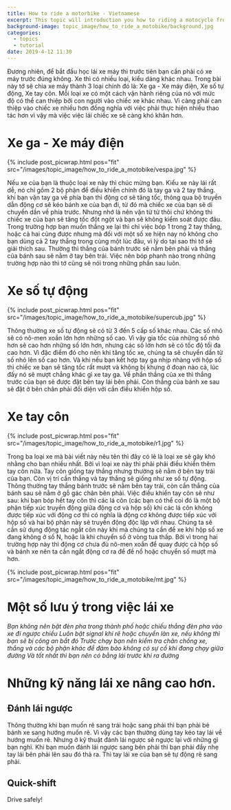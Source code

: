 ```yaml
---
title: How to ride a motorbike - Vietnamese
excerpt: This topic will introduction you how to riding a motocycle from zero to hero.
background-image: topic_image/how_to_ride_a_motobike/background.jpg
categories:
  - topics
  - tutorial
date: 2019-4-12 11:30
---
```


Đương nhiên, để bắt đầu học lái xe máy thì trước tiên bạn cần phải có xe máy trước đúng không. Xe thì có nhiều loại, kiểu dáng khác nhau. Trong bài này tớ sẽ chia xe máy thành 3 loại chính đó là: Xe ga - Xe máy điện, Xe số tự động, Xe tay côn. Mỗi loại xe có một cách vận hành riêng của nó với mức độ có thể can thiệp bởi con người vào chiếc xe khác nhau. Vì càng phải can thiệp vào chiếc xe nhiều hơn đồng nghĩa với việc phải thực hiện nhiều thao tác hơn vì vậy mà việc việc lái chiếc xe sẽ càng khó khăn hơn.

# Xe ga - Xe máy điện
{% include post_picwrap.html pos="fit" src="/images/topic_image/how_to_ride_a_motobike/vespa.jpg" %}

Nếu xe của bạn là thuộc loại xe này thì chúc mừng bạn. Kiểu xe này lái rất dễ, nó chỉ gồm 2 bộ phận để điều khiển chính đó là tay ga và 2 tay thắng. khi bạn vặn tay ga về phía bạn thì động cơ sẽ tăng tốc, thông qua bộ truyền dẫn động cơ sẽ kéo bánh xe của bạn đi, từ đó mà chiếc xe của bạn sẽ di chuyển dần về phía trước. Nhưng nhớ là nên vặn từ từ thôi chứ không thì chiếc xe của bạn sẽ tăng tốc đột ngột và bạn sẽ không kiểm soát được đâu. Trong trường hợp bạn muốn thắng xe lại thì chỉ việc bóp 1 trong 2 tay thắng, hoặc cả hai cũng được nhưng mà đối với một số xe hiện nay nó không cho bạn dùng cả 2 tay thắng trong cùng một lúc đâu, vì lý do tại sao thì tớ sẽ giải thích sau. Thường thì thắng của bánh trước sẽ nằm bên phải và thắng của bánh sau sẽ nằm ở tay bên trái. Việc nên bóp phanh nào trong những trường hợp nào thì tớ cũng sẽ nói trong những phần sau luôn.

# Xe số tự động

{% include post_picwrap.html pos="fit" src="/images/topic_image/how_to_ride_a_motobike/supercub.jpg" %}

Thông thường xe số tự động sẽ có từ 3 đến 5 cấp số khác nhau. Các số nhỏ sẽ có nô-men xoắn lớn hơn những số cao. Vì vậy gia tốc của những số nhỏ hơn sẽ cao hơn những số lớn hơn, nhưng các số lớn hơn sẽ có tốc độ tối đa cao hơn. Vì đặc điểm đó cho nên khi tăng tốc xe, chúng ta sẽ chuyển dần từ số nhỏ lên số cao hơn. Và khi nếu bạn kết hợp tay ga nhịp nhàng với hộp số thì chiếc xe bạn sẽ tăng tốc rất mượt và không bị khựng ở đoạn nào cả, lúc đấy nó sẽ mượt chẳng khác gì xe tay ga. Về phần thắng của xe thì thắng trước của bạn sẽ được đặt bên tay lái bên phải. Còn thắng của bánh xe sau sẽ đặt ở bên chân phải đối diện với cần điều khiển hộp số.

# Xe tay côn

{% include post_picwrap.html pos="fit" src="/images/topic_image/how_to_ride_a_motobike/r1.jpg" %}

Trong ba loại xe mà bài viết này nêu tên thì đây có lẽ là loại xe sẽ gây khó nhằng cho bạn nhiều nhất. Bởi vì loại xe này thì phải phải điều khiển thêm tay côn nữa. Tay côn giống tay thắng nhưng thường sẽ nằm ở bên tay trái của bạn. Còn vị trí cần thắng và tay thắng sẽ giống như xe số tự động. Thông thường tay thắng bánh trước sẽ nằm bên tay trái, còn cần thắng của bánh sau sẽ nằm ở gỗ gác chân bên phải. Việc điều khiển tay côn sẽ như sau: khi bạn bóp hết tay côn thì các lá côn (các bạn có thể coi đó là một bộ phận tiếp xúc truyền động giữa động cơ và hộp số) khi các lá côn không được tiếp xúc với động cơ thì có nghĩa là động cơ không được tiếp xúc với hộp số và hai bộ phận này sẽ truyền động độc lập với nhau. Chúng ta sẽ cần sử dụng động tác ngắt côn này khi mà chúng ta cần đề xe khi hộp số xe đang không ở số N, hoặc là khi chuyển số ở vòng tua thấp. Bởi vì trong hai trường hợp này thì động cơ chưa đủ nô-men xoắn để quay được cả hộp số và bánh xe nên ta cần ngắt động cơ ra để đề nổ hoặc chuyển số mượt mà hơn. 

{% include post_picwrap.html pos="fit" src="/images/topic_image/how_to_ride_a_motobike/mt.jpg" %}

# Một số lưu ý trong việc lái xe

*Bạn không nên bật đèn pha trong thành phố hoặc chiếu thẳng đèn pha vào xe đi ngược chiều*
*Luôn bật signal khi rẽ hoặc chuyển làn xe, nếu không thì bạn sẽ bị công an bắt đó*
*Trước chạy bạn nên kiểm tra chân chống xe, thắng và các bộ phận khác để đảm bảo không có sự cố khi đang chạy giữa đường*
*Và tốt nhất thì bạn nên có bằng lái trước khi ra đường*

# Những kỹ năng lái xe nâng cao hơn.

## Đánh lái ngược 

Thông thường khi bạn muốn rẽ sang trái hoặc sang phải thì bạn phải bẻ bánh xe sang hướng muốn rẽ. Vì vậy các bạn thường dùng tay kéo tay lái về hướng muốn rẽ. Nhưng ở kỹ thuật đánh lái ngược sẽ ngược lại với những gì bạn nghĩ. Khi bạn muốn đánh lái ngược sang bên phải thì bạn phải đẩy nhẹ tay lái bên phải lên sau đó thả ra. Thì tay lái xe của bạn sẽ tự động rẽ sang phải.

## Quick-shift



Drive safely!